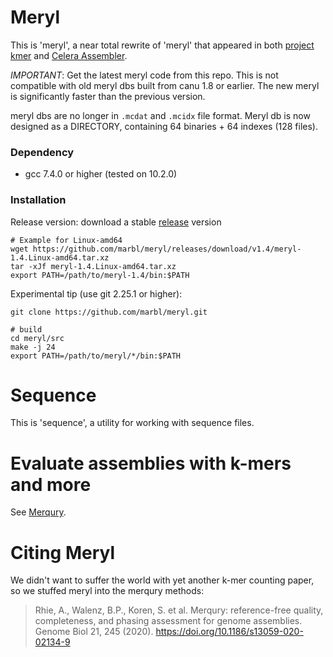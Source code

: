 # Meryl

This is 'meryl', a near total rewrite of 'meryl' that appeared in both
[project kmer](http://kmer.sourceforge.net/) and
[Celera Assembler](http://wgs-assembler.sourceforge.net/).

*IMPORTANT*: Get the latest meryl code from this repo. This is not compatible with old meryl dbs built from canu 1.8 or earlier. The new meryl is significantly faster than the previous version.

meryl dbs are no longer in `.mcdat` and `.mcidx` file format. Meryl db is now designed as a DIRECTORY, containing 64 binaries + 64 indexes (128 files).

### Dependency
* gcc 7.4.0 or higher (tested on 10.2.0)

### Installation

Release version: download a stable [release](https://github.com/marbl/meryl/releases/tag/v1.3) version
```shell
# Example for Linux-amd64
wget https://github.com/marbl/meryl/releases/download/v1.4/meryl-1.4.Linux-amd64.tar.xz
tar -xJf meryl-1.4.Linux-amd64.tar.xz
export PATH=/path/to/meryl-1.4/bin:$PATH
```

Experimental tip (use git 2.25.1 or higher):
```shell
git clone https://github.com/marbl/meryl.git

# build
cd meryl/src
make -j 24
export PATH=/path/to/meryl/*/bin:$PATH
```

# Sequence

This is 'sequence', a utility for working with sequence files.


# Evaluate assemblies with k-mers and more

See [Merqury](https://github.com/marbl/merqury).

# Citing Meryl

We didn't want to suffer the world with yet another k-mer counting paper, so we stuffed meryl into the merqury methods:
>Rhie, A., Walenz, B.P., Koren, S. et al. Merqury: reference-free quality, completeness, and phasing assessment for genome assemblies. Genome Biol 21, 245 (2020). https://doi.org/10.1186/s13059-020-02134-9
